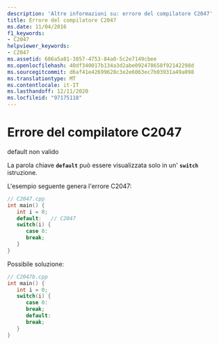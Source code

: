 ```yaml
---
description: 'Altre informazioni su: errore del compilatore C2047'
title: Errore del compilatore C2047
ms.date: 11/04/2016
f1_keywords:
- C2047
helpviewer_keywords:
- C2047
ms.assetid: 686a5a81-3857-4753-84a0-5c2e7149cbee
ms.openlocfilehash: 40df340017b134a3d2abe092478658f92142298d
ms.sourcegitcommit: d6af41e42699628c3e2e6063ec7b03931a49a098
ms.translationtype: MT
ms.contentlocale: it-IT
ms.lasthandoff: 12/11/2020
ms.locfileid: "97175118"
---
```

# <a name="compiler-error-c2047"></a>Errore del compilatore C2047

default non valido

La parola chiave **`default`** può essere visualizzata solo in un' **`switch`** istruzione.

L'esempio seguente genera l'errore C2047:

```cpp
// C2047.cpp
int main() {
   int i = 0;
   default:   // C2047
   switch(i) {
      case 0:
      break;
   }
}
```

Possibile soluzione:

```cpp
// C2047b.cpp
int main() {
   int i = 0;
   switch(i) {
      case 0:
      break;
      default:
      break;
   }
}
```
